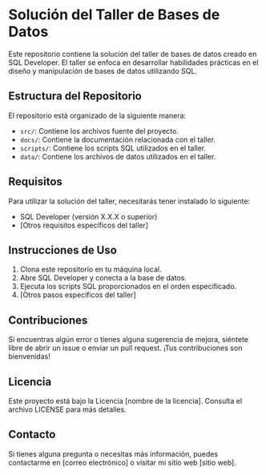 # Solución del Taller de Bases de Datos

Este repositorio contiene la solución del taller de bases de datos creado en SQL Developer. El taller se enfoca en desarrollar habilidades prácticas en el diseño y manipulación de bases de datos utilizando SQL.

## Estructura del Repositorio

El repositorio está organizado de la siguiente manera:

- `src/`: Contiene los archivos fuente del proyecto.
- `docs/`: Contiene la documentación relacionada con el taller.
- `scripts/`: Contiene los scripts SQL utilizados en el taller.
- `data/`: Contiene los archivos de datos utilizados en el taller.

## Requisitos

Para utilizar la solución del taller, necesitarás tener instalado lo siguiente:

- SQL Developer (versión X.X.X o superior)
- [Otros requisitos específicos del taller]

## Instrucciones de Uso

1. Clona este repositorio en tu máquina local.
2. Abre SQL Developer y conecta a la base de datos.
3. Ejecuta los scripts SQL proporcionados en el orden especificado.
4. [Otros pasos específicos del taller]

## Contribuciones

Si encuentras algún error o tienes alguna sugerencia de mejora, siéntete libre de abrir un issue o enviar un pull request. ¡Tus contribuciones son bienvenidas!

## Licencia

Este proyecto está bajo la Licencia [nombre de la licencia]. Consulta el archivo LICENSE para más detalles.

## Contacto

Si tienes alguna pregunta o necesitas más información, puedes contactarme en [correo electrónico] o visitar mi sitio web [sitio web].
